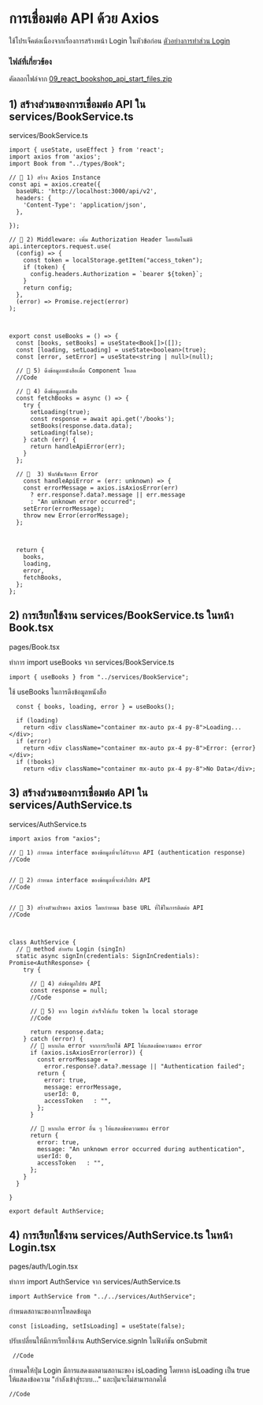 # การเชื่อมต่อ API ด้วย Axios 

ใช้โปรเจ็คต่อเนื่องจากเรื่องการสร้างหน้า Login ในหัวข้อก่อน [ตัวอย่างการทำส่วน Login](08_login_form.md)

### ไฟล์ที่เกี่ยวข้อง

คัดลอกไฟล์จาก [09_react_bookshop_api_start_files.zip](files/09_react_bookshop_api_start_files.zip)

## 1) สร้างส่วนของการเชื่อมต่อ API ใน services/BookService.ts

services/BookService.ts
```
import { useState, useEffect } from 'react';
import axios from 'axios';
import Book from "../types/Book";

// 📌 1) สร้าง Axios Instance
const api = axios.create({
  baseURL: 'http://localhost:3000/api/v2',
  headers: {
    'Content-Type': 'application/json',
  },
  
});

// 📌 2) Middleware: เพิ่ม Authorization Header โดยอัตโนมัติ
api.interceptors.request.use(
  (config) => {
    const token = localStorage.getItem("access_token");
    if (token) {
      config.headers.Authorization = `bearer ${token}`;
    }
    return config;
  },
  (error) => Promise.reject(error)
);



export const useBooks = () => {
  const [books, setBooks] = useState<Book[]>([]);
  const [loading, setLoading] = useState<boolean>(true);
  const [error, setError] = useState<string | null>(null);

  // 📌 5) ดึงข้อมูลหนังสือเมื่อ Component โหลด
  //Code

  // 📌 4) ดึงข้อมูลหนังสือ
  const fetchBooks = async () => {
    try {
      setLoading(true);
      const response = await api.get('/books');
      setBooks(response.data.data);
      setLoading(false);
    } catch (err) {
      return handleApiError(err);
    }
  };

  // 📌  3) ฟังก์ชันจัดการ Error
    const handleApiError = (err: unknown) => {
    const errorMessage = axios.isAxiosError(err)
      ? err.response?.data?.message || err.message
      : "An unknown error occurred";
    setError(errorMessage);
    throw new Error(errorMessage);
  };
  
  

  return { 
    books, 
    loading, 
    error, 
    fetchBooks, 
  };
};
```
## 2) การเรียกใช้งาน services/BookService.ts ในหน้า Book.tsx

pages/Book.tsx

ทำการ import useBooks จาก services/BookService.ts
```
import { useBooks } from "../services/BookService";
```

ใช้ useBooks ในการดึงข้อมูลหนังสือ
```  
  const { books, loading, error } = useBooks();

  if (loading)
    return <div className="container mx-auto px-4 py-8">Loading...</div>;
  if (error)
    return <div className="container mx-auto px-4 py-8">Error: {error}</div>;
  if (!books)
    return <div className="container mx-auto px-4 py-8">No Data</div>;
```

## 3) สร้างส่วนของการเชื่อมต่อ API ใน services/AuthService.ts

services/AuthService.ts
```
import axios from "axios";

// 📌 1) กำหนด interface ของข้อมูลที่จะได้รับจาก API (authentication response)
//Code


// 📌 2) กำหนด interface ของข้อมูลที่จะส่งไปยัง API 
//Code


// 📌 3) สร้างตัวแปรของ axios โดยกำหนด base URL ที่ใช้ในการติดต่อ API
//Code



class AuthService {
  // 📌 method สำหรับ Login (singIn)
  static async signIn(credentials: SignInCredentials): Promise<AuthResponse> {
    try {

      // 📌 4) ส่งข้อมูลไปยัง API
      const response = null; 
      //Code

      // 📌 5) หาก login สำเร็จให้เก็บ token ใน local storage
      //Code

      return response.data;
    } catch (error) {
      // 📌 หากเกิด error จากการเรียกใช้ API ให้แสดงข้อความของ error 
      if (axios.isAxiosError(error)) {
        const errorMessage =
          error.response?.data?.message || "Authentication failed";
        return {
          error: true,
          message: errorMessage,
          userId: 0,
          accessToken   : "",
        };
      }

      // 📌 หากเกิด error อื่น ๆ ให้แสดงข้อความของ error 
      return {
        error: true,
        message: "An unknown error occurred during authentication",
        userId: 0,
        accessToken   : "",
      };
    }
  }

}

export default AuthService;
```

## 4) การเรียกใช้งาน services/AuthService.ts ในหน้า Login.tsx

pages/auth/Login.tsx

ทำการ import AuthService จาก services/AuthService.ts
```
import AuthService from "../../services/AuthService";
```


กำหนดสถานะของการโหลดข้อมูล
```
const [isLoading, setIsLoading] = useState(false);
```

ปรับเปลี่ยนให้มีการเรียกใช้งาน AuthService.signIn ในฟังก์ชัน onSubmit
```
 //Code
```  
  
กำหนดให้ปุ่ม Login มีการแสดงผลตามสถานะของ isLoading โดยหาก isLoading เป็น true ให้แสดงข้อความ "กำลังเข้าสู่ระบบ..." และปุ่มจะไม่สามารถกดได้
```
//Code
```


